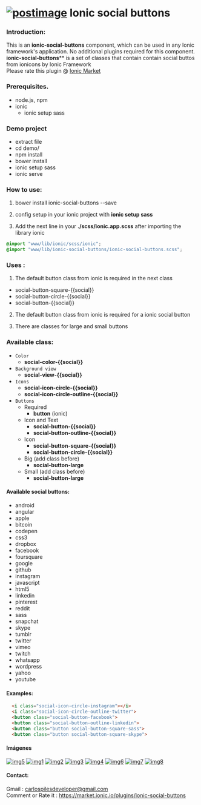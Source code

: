 
# <a href='https://postimg.org/image/c6s5woozz/' target='_blank'><img src='https://s19.postimg.org/c6s5woozz/logo.png' border='0' alt='postimage'/></a> Ionic social buttons

### Introduction:

This is an **ionic-social-buttons** component, which can be used in any Ionic framework's application. No additional plugins required for this component.
 <br />
**ionic-social-buttons**** is a set of classes that contain contain social buttos from ionicons by Ionic Framework
 <br />
 Please rate this plugin @ [Ionic Market](https://market.ionic.io/plugins/ionic-social-buttons)


### Prerequisites.

* node.js, npm
* ionic
  - ionic setup sass

### Demo project
  
  * extract file
  * cd demo/
  * npm install
  * bower install
  * ionic setup sass 
  * ionic serve 

### How to use:

1. bower install ionic-social-buttons --save

2. config setup in your ionic project with **ionic setup sass**

3. Add the next line in your **./scss/ionic.app.scss**  after importing the library ionic 

```css
@import "www/lib/ionic/scss/ionic";
@import "www/lib/ionic-social-buttons/ionic-social-buttons.scss";
```

### Uses :

1. The default button class from ionic is required in the next class
  * social-button-square-{{social}}
  * social-button-circle-{{social}}
  * social-button-{{social}}

2. The default button class from ionic is required for a ionic social button

3. There are classes for large and small buttons


### Available class:
  
* `Color`
  * **social-color-{{social}}**
* `Background view `
  * **social-view-{{social}}**
* `Icons`
  * **social-icon-circle-{{social}}**
  * **social-icon-circle-outline-{{social}}**
* `Buttons`
  * Required
    * **button** (ionic)
  * Icon and Text
    * **social-button-{{social}}**
    * **social-button-outline-{{social}}**
  * Icon
    * **social-button-square-{{social}}**
    * **social-button-circle-{{social}}** 
  * Big (add class before)
    * **social-button-large**
  * Small (add class before)
    * **social-button-large**

#### Available social buttons:

  * android
  * angular
  * apple
  * bitcoin
  * codepen
  * css3
  * dropbox
  * facebook
  * foursquare
  * google
  * github
  * instagram
  * javascript
  * html5
  * linkedin
  * pinterest
  * reddit
  * sass
  * snapchat
  * skype
  * tumblr
  * twitter
  * vimeo
  * twitch
  * whatsapp
  * wordpress
  * yahoo
  * youtube

#### Examples:

```html
  <i class="social-icon-circle-instagram"></i>
  <i class="social-icon-circle-outline-twitter">
  <button class="social-button-facebook">
  <button class="social-button-outline-linkedin">
  <button class="button social-button-square-sass">
  <button class="button social-button-square-skype">
```

#### Imágenes



<a href="https://postimg.org/image/4x2008l1r/" target="_blank"><img src="https://s19.postimg.org/4x2008l1r/img5.jpg" alt="img5"/></a>
<a href="https://postimg.org/image/vd0rm4g3z/" target="_blank"><img src="https://s19.postimg.org/vd0rm4g3z/img1.jpg" alt="img1"/></a>
<a href="https://postimg.org/image/ob2tzxci7/" target="_blank"><img src="https://s19.postimg.org/ob2tzxci7/img2.jpg" alt="img2"/></a>
<a href="https://postimg.org/image/gwdi7jqmn/" target="_blank"><img src="https://s19.postimg.org/gwdi7jqmn/img3.jpg" alt="img3"/></a>
<a href="https://postimg.org/image/6atmvjkb3/" target="_blank"><img src="https://s19.postimg.org/6atmvjkb3/img4.jpg" alt="img4"/></a>
<a href="https://postimg.org/image/e646actxr/" target="_blank"><img src="https://s19.postimg.org/e646actxr/img6.jpg" alt="img6"/></a>
<a href="https://postimg.org/image/o4tqaksr3/" target="_blank"><img src="https://s19.postimg.org/o4tqaksr3/img7.jpg" alt="img7"/></a>
<a href="https://postimg.org/image/ovmggcv4f/" target="_blank"><img src="https://s19.postimg.org/ovmggcv4f/img8.jpg" alt="img8"/></a>


#### Contact:

Gmail : carlospilesdeveloper@gmail.com <br />
Comment or Rate it : https://market.ionic.io/plugins/ionic-social-buttons

